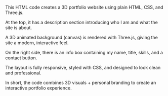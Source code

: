 This HTML code creates a 3D portfolio website using plain HTML, CSS, and Three.js.

At the top, it has a description section introducing who I am and what the site is about.

A 3D animated background (canvas) is rendered with Three.js, giving the site a modern, interactive feel.

On the right side, there is an info box containing my name, title, skills, and a contact button.

The layout is fully responsive, styled with CSS, and designed to look clean and professional.

In short, the code combines 3D visuals + personal branding to create an interactive portfolio experience.
